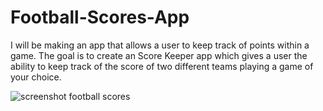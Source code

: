 # Football-Scores-App
I will be making an app that allows a user to keep track of points within a game. The goal is to create an Score Keeper app which gives a user the ability to keep track of the score of two different teams playing a game of your choice.

![screenshot football scores](https://user-images.githubusercontent.com/35526918/43657589-9541bf82-9756-11e8-9b7d-dea777dcc925.png)

